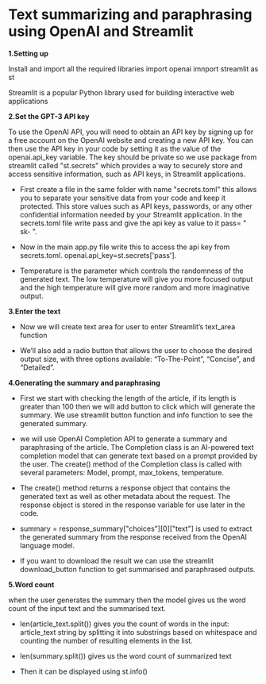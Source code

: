 # Text summarizing and paraphrasing using OpenAI and Streamlit 

**1.Setting up**

Install and import all the required libraries 
import openai 
imnport streamlit as st 

Streamlit is a popular Python library used for building interactive web applications

**2.Set the GPT-3 API key**

To use the OpenAI API, you will need to obtain an API key by signing up for a free account on the OpenAI website and creating a new API key. You can then use the API key in your code by setting it as the value of the openai.api_key variable. 
The key should be private so we use package from streamlit called "st.secrets" which provides a way to securely store and access sensitive information, such as API keys, in Streamlit applications.
- First create a file in the same folder with name "secrets.toml" this allows you to separate your sensitive data from your code and keep it protected. This store values such as API keys, passwords, or any other confidential information needed by your Streamlit application. In the secrets.toml file write pass and give the api key as value to it pass= " sk- ".
- Now in the main app.py file write this to access the api key from secrets.toml.
openai.api_key=st.secrets['pass']. 

- Temperature is the parameter which controls the randomness of the generated text. The low temperature will give you more focused output and the high temperature will give more random and more imaginative output.

**3.Enter the text**

- Now we will create text area for user to enter Streamlit’s text_area function

- We’ll also add a radio button that allows the user to choose the desired output size, with three options available: “To-The-Point”, “Concise”, and “Detailed”.

**4.Generating the summary and paraphrasing**


- First we start with checking the length of the article, if its length is greater than 100 then we will add button to click which will generate the summary. We use streamlit button function and info function to see the generated summary.

- we will use OpenAI Completion API to generate a summary and paraphrasing of the article. The Completion class is an AI-powered text completion model that can generate text based on a prompt provided by the user. The create() method of the Completion class is called with several parameters: Model, prompt, max_tokens, temperature.

- The create() method returns a response object that contains the generated text as well as other metadata about the request. The response object is stored in the response variable for use later in the code.

- summary = response_summary["choices"][0]["text"] is used to extract the generated summary from the response received from the OpenAI language model.

- If you want to download the result we can use the streamlit download_button function to get summarised and paraphrased outputs.

**5.Word count**

when the user generates the summary then the model gives us the word count of the input text and the summarised text. 
- len(article_text.split()) gives you the count of words in the input: article_text string by splitting it into substrings based on whitespace and counting the number of resulting elements in the list.

- len(summary.split()) gives us the word count of summarized text

- Then it can be displayed using st.info()
